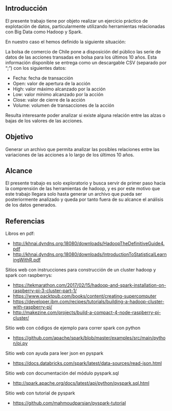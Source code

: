 ## Introducción
El presente trabajo tiene por objeto realizar un ejercicio práctico de explotación de datos, particularmente utilizando herramientas relacionadas con Big Data como Hadoop y Spark.

En nuestro caso el hemos definido la siguiente situación:

La bolsa de comercio de Chile pone a disposición del público las serie de datos de las acciones transadas en bolsa para los últimos 10 años. Esta información disponible se entrega como un descargable CSV (separado por “;”) con los siguientes datos:

* Fecha: fecha de transacción
* Open: valor de apertura de la acción
* High: valor máximo alcanzado por la acción
* Low: valor mínimo alcanzado por la acción
* Close: valor de cierre de la acción
* Volume: volumen de transacciones de la acción

Resulta interesante poder analizar si existe alguna relación entre las alzas o bajas de los valores de las acciones.

## Objetivo
Generar un archivo que permita analizar las posibles relaciones entre las variaciones de las acciones a lo largo de los últimos 10 años.

## Alcance
El presente trabajo es solo exploratorio y busca servir de primer paso hacia la comprensión de las herramientas de hadoop, y es por este motivo que este trabajo llegara solo hasta generar un archivo que pueda ser posteriormente analizado y queda por tanto fuera de su alcance el análisis de los datos generados.

## Referencias

Libros en pdf:
* http://khnai.dyndns.org:18080/downloads/HadoopTheDefinitiveGuide4.pdf
* http://khnai.dyndns.org:18080/downloads/IntroductionToStatisticalLearningWithR.pdf

Sitios web con instrucciones para construcción de un cluster hadoop y spark con raspberrys:
* https://tekmarathon.com/2017/02/15/hadoop-and-spark-installation-on-raspberry-pi-3-cluster-part-1/
* https://www.packtpub.com/books/content/creating-supercomputer
* https://developer.ibm.com/recipes/tutorials/building-a-hadoop-cluster-with-raspberry-pi/
* http://makezine.com/projects/build-a-compact-4-node-raspberry-pi-cluster/


Sitio web con códigos de ejemplo para correr spark con python
* https://github.com/apache/spark/blob/master/examples/src/main/python/pi.py

Sitio web con ayuda para leer json en pyspark
* https://docs.databricks.com/spark/latest/data-sources/read-json.html

Sitio web con documentación del módulo pyspark.sql
* http://spark.apache.org/docs/latest/api/python/pyspark.sql.html

Sitio web con tutorial de pyspark
* https://github.com/mahmoudparsian/pyspark-tutorial
